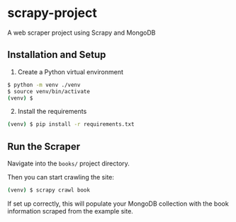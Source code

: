 # scrapy-project
A web scraper project using Scrapy and MongoDB

## Installation and Setup

1. Create a Python virtual environment

```sh
$ python -m venv ./venv
$ source venv/bin/activate
(venv) $
```

2. Install the requirements

```sh
(venv) $ pip install -r requirements.txt
```
## Run the Scraper

Navigate into the `books/` project directory.

Then you can start crawling the site:

```sh
(venv) $ scrapy crawl book
```

If set up correctly, this will populate your MongoDB collection with the book information scraped from the example site.